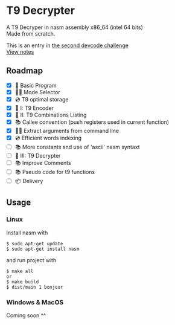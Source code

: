 # T9 Decrypter
A T9 Decryper in nasm assembly x86_64 (intel 64 bits)<br>
Made from scratch.

This is an entry in [the second devcode challenge](docs/challenge.pdf)<br>
[View notes](docs/notes.md)

## Roadmap

- [x] 🧱 Basic Program
- [x] 🙋‍♂️ Mode Selector
- [x] 💿 T9 optimal storage
- [x] 🎉 I: T9 Encoder
- [x] 🎉 II: T9 Combinations Listing
- [x] 📚 Callee convention (push registers used in current function)
- [x] 🙋‍♂️ Extract arguments from command line
- [x] 💿 Efficient words indexing
- [ ] 📚 More constants and use of 'ascii' nasm syntaxt
- [ ] 🎉 III: T9 Decrypter
- [ ] 📚 Improve Comments
- [ ] 📚 Pseudo code for t9 functions
- [ ] 📦 Delivery

## Usage

### Linux
Install nasm with

    $ sudo apt-get update
    $ sudo apt-get install nasm

and run project with

    $ make all
    or
    $ make build
    $ dist/main 1 bonjour

### Windows & MacOS
Coming soon ^^